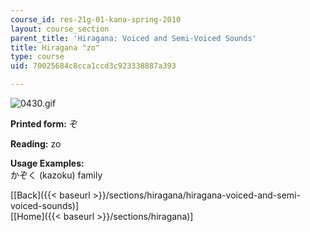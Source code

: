 ```yaml
---
course_id: res-21g-01-kana-spring-2010
layout: course_section
parent_title: 'Hiragana: Voiced and Semi-Voiced Sounds'
title: Hiragana "zo"
type: course
uid: 70025684c8cca1ccd3c923338887a393

---
```


![0430.gif](/coursemedia/res-21g-01-kana-spring-2010/e9cfaa4e1c9c5be98695b2743e457b6e_0430.gif)

**Printed form:** ぞ

**Reading:** zo

**Usage Examples:**  
かぞく (kazoku) family

  
\[[Back]({{< baseurl >}}/sections/hiragana/hiragana-voiced-and-semi-voiced-sounds)\]  
\[[Home]({{< baseurl >}}/sections/hiragana)\]